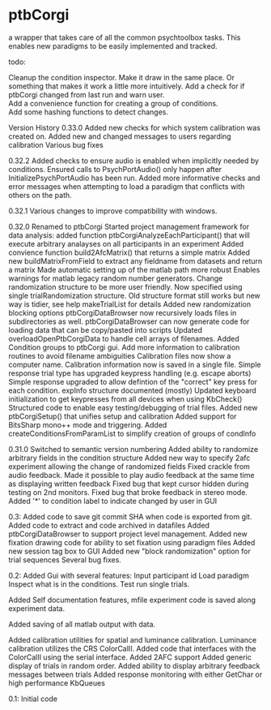 # ptbCorgi
a wrapper that takes care of all the common psychtoolbox tasks.
This enables new paradigms to be easily implemented and tracked.


todo:

Cleanup the condition inspector. Make it draw in the same place. Or something
that makes it work a little more intuitively. 
Add a check for if ptbCorgi changed from last run and warn user.  
Add a convenience function for creating a group of conditions.  
Add some hashing functions to detect changes. 


Version History
0.33.0
Added new checks for which system calibration was created on. 
Added new and changed messages to users regarding calibration
Various bug fixes

0.32.2
Added checks to ensure audio is enabled when implicitly needed by conditions.
Ensured calls to PsychPortAudio() only happen after InitializePsychPortAudio has been run.
Added more informative checks and error messages when attempting to load a 
paradigm that conflicts with others on the path.

0.32.1
Various changes to improve compatibility with windows. 

0.32.0
Renamed to ptbCorgi
Started project management framework for data analysis: 
   added function ptbCorgiAnalyzeEachParticipant() that will execute arbitrary 
   analayses on all participants in an experiment
Added convience function build2AfcMatrix() that returns a simple matrix 
Added new buildMatrixFromField to extract any fieldname from datasets and return a matrix
Made automatic setting up of the matlab path more robust
Enables warnings for matlab legacy random number generators. 
Change randomization structure to be more user friendly. Now specified 
   using single trialRandomization structure. Old structure format still 
   works but new way is tidier, see help makeTrialList for details
Added new randomization blocking options
ptbCorgiDataBrowser now recursively loads files in subdirectories as well.
ptbCorgiDataBrowser can now generate code for loading data that can be copy/pasted into scripts
Updated overloadOpenPtbCorgiData to handle cell arrays of filenames.
Added Condition groups to ptbCorgi gui.
Add more information to calibration routines to avoid filename ambiguities
Calibration files now show a computer name.
Calibration information now is saved in a single file. 
Simple response trial type has upgraded keypress handling (e.g. escape aborts)
Simple response upgraded to allow defintion of the "correct" key press for each condition. 
expInfo structure documented (mostly)
Updated keyboard initialization to get keypresses from all devices when using KbCheck()
Structured code to enable easy testing/debugging of trial files. 
Added new ptbCorgiSetup() that unifies setup and calibration
Added support for BitsSharp mono++ mode and triggering. 
Added createConditionsFromParamList to simplify creation of groups of condInfo



0.31.0
Switched to semantic version numbering
Added ability to randomize arbitrary fields in the condition structure
Added new way to specify 2afc experiment allowing the change of randomized fields
Fixed crackle from audio feedback.
Made it possible to play audio feedback at the same time as displaying written feedback
Fixed bug that kept cursor hidden during testing on 2nd monitors.
Fixed bug that broke feedback in stereo mode. 
Added '*' to condition label to indicate changed by user in GUI

0.3: 
Added code to save git commit SHA when code is exported from git.
Added code to extract and code archived in datafiles
Added ptbCorgiDataBrowser to support project level management.
Added new fixation drawing code for ability to set fixation using paradigm files
Added new session tag box to GUI
Added new "block randomization" option for trial sequences
Several bug fixes. 

0.2:
Added Gui with several features:
Input participant id
Load paradigm
Inspect what is in the conditions. 
Test run single trials.

Added Self documentation features, mfile experiment code is saved along experiment data. 

Added saving of all matlab output with data. 

Added calibration utilities for spatial and luminance calibration.
Luminance calibration utilizes the CRS ColorCalII. Added code that interfaces
with the ColorCalII using the serial interface.
Added 2AFC support
Added generic display of trials in random order.
Added ability to display arbitrary feedback messages between trials
Added response monitoring with either GetChar or high performance KbQueues 

0.1: 
Initial code